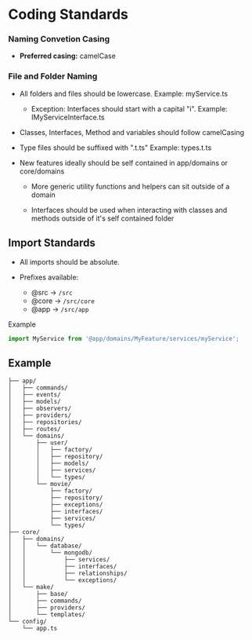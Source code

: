 # Coding Standards

### Naming Convetion Casing
- **Preferred casing:** camelCase

### File and Folder Naming

- All folders and files should be lowercase. Example: myService.ts
    - Exception: Interfaces should start with a capital "i". Example: IMyServiceInterface.ts

- Classes, Interfaces, Method and variables should follow camelCasing

- Type files should be suffixed with ".t.ts" Example: types.t.ts

- New features ideally should be self contained in app/domains or core/domains

    - More generic utility functions and helpers can sit outside of a domain

    - Interfaces should be used when interacting with classes and methods outside of it's self contained folder

## Import Standards
- All imports should be absolute.

- Prefixes available:
    - @src -> `/src`
    - @core -> `/src/core`
    - @app -> `/src/app`

Example
```ts
import MyService from '@app/domains/MyFeature/services/myService';
```

## Example

```
├── app/
│   ├── commands/
│   ├── events/
│   ├── models/
│   ├── observers/
│   ├── providers/
│   ├── repositories/
│   ├── routes/
│   └── domains/
│       ├── user/
│       │   ├── factory/
│       │   ├── repository/
│       │   ├── models/
│       │   ├── services/
│       │   └── types/
│       └── movie/
│           ├── factory/
│           ├── repository/
│           ├── exceptions/
│           ├── interfaces/
│           ├── services/
│           └── types/
├── core/
│   ├── domains/
│   │   └── database/
│   │       └── mongodb/
│   │           ├── services/
│   │           ├── interfaces/
│   │           ├── relationships/
│   │           └── exceptions/
│   └── make/
│       ├── base/
│       ├── commands/
│       ├── providers/
│       └── templates/
└── config/
    └── app.ts
```
